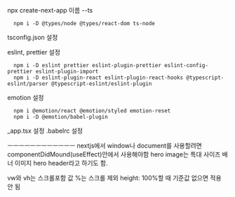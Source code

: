 npx create-next-app 이름 --ts

      npm i -D @types/node @types/react-dom ts-node

tsconfig.json 설정

eslint, prettier 설정

      npm i -D eslint prettier eslint-plugin-prettier eslint-config-prettier eslint-plugin-import
      npm i -D eslint-plugin-react eslint-plugin-react-hooks @typescript-eslint/parser @typescript-eslint/eslint-plugin

emotion 설정

      npm i @emotion/react @emotion/styled emotion-reset
      npm i -D @emotion/babel-plugin

\_app.tsx 설정
.babelrc 설정

ㅡㅡㅡㅡㅡㅡㅡㅡㅡㅡㅡㅡ
nextjs에서 window나 document를 사용할려면 componentDidMound(useEffect)안에서 사용해야함
hero image는 특대 사이즈 배너 이미지 hero header라고 하기도 함.

vw와 vh는 스크롤포함 값 %는 스크롤 제외
height: 100%할 때 기준값 없으면 적용 안 됨
